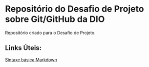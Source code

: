 # Repositório do Desafio de Projeto sobre Git/GitHub da DIO
Repositório criado para o Desafio de Projeto.

## Links Úteis: 
[Sintaxe básica Markdown](https://www.markdownguide.org/basic-syntax/)
